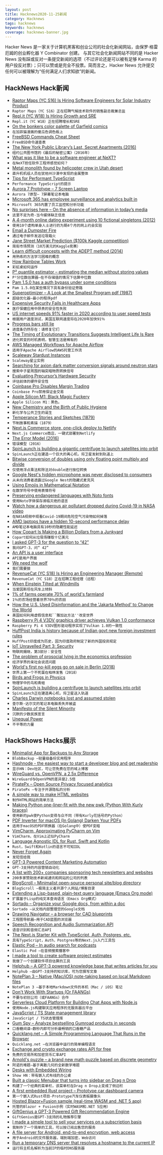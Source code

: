 ```yaml
---
layout: post
title: Hacknews2020-11-25新闻
category: Hacknews
tags: hacknews
keywords: hacknews
coverage: hacknews-banner.jpg
---
```


Hacker News 是一家关于计算机黑客和创业公司的社会化新闻网站，由保罗·格雷厄姆的创业孵化器 Y Combinator 创建。
与其它社会化新闻网站不同的是 Hacker News 没有踩或反对一条提交新闻的选项（不过评论还是可以被有足够 Karma 的用户投反对票）；只可以赞或是完全不投票。简而言之，Hacker News 允许提交任何可以被理解为“任何满足人们求知欲”的新闻。

## HackNews Hack新闻


- [Raptor Maps (YC S16) Is Hiring Software Engineers for Solar Industry Product](https://raptormaps.com/jobs/)
- `Raptor Maps（YC S16）正在招聘气候技术软件的销售副总裁兼总监`
- [Repl.it (YC W18) Is Hiring Growth and SRE](https://jobs.lever.co/replit/)
- `Repl.it（YC W18）正在招聘增长和SRE`
- [On the bonkers color palette of Garfield comics](http://wondermark.com/garfield-color/)
- `在加菲猫漫画的傻瓜色调色板上`
- [FreeBSD Commands Cheat Sheet](https://github.com/sbz/freebsd-commands)
- `FreeBSD命令速查表`
- [The New York Public Library’s Last, Secret Apartments (2016)](https://www.atlasobscura.com/articles/inside-the-new-york-public-librarys-last-secret-apartments)
- `纽约公共图书馆的《最后的秘密公寓》（2016年）`
- [What was it like to be a software engineer at NeXT?](https://www.quora.com/What-was-it-like-to-be-a-software-engineer-at-NeXT-Did-workers-interact-with-Steve-Jobs?share=1)
- `在NeXT担任软件工程师感觉如何？`
- [Metal monolith found by helicopter crew in Utah desert](https://www.bbc.co.uk/news/world-us-canada-55056570)
- `直升机机组人员在犹他州沙漠中发现的金属整体`
- [Tips for Performant TypeScript](https://github.com/microsoft/TypeScript/wiki/Performance)
- `Performance TypeScript的提示`
- [Aurora 7 Prototype – 7 Screen Laptop](https://expanscape.com/the-aurora-7-prototype/the-story-of-the-aurora-7/)
- `Aurora 7原型– 7屏幕笔记本电脑`
- [Microsoft 365 has employee surveillance and analytics built in](https://twitter.com/WolfieChristl/status/1331221942850949121)
- `Microsoft 365内置了员工监控和分析功能`
- [No surprises here – On the absence of information in today’s media](https://www.turningchaos.com/essays/no-surprises-here)
- `这里不足为奇-当今媒体缺乏信息`
- [A 4-month online dating experiment using 10 fictional singletons (2012)](https://jonmillward.com/blog/attraction-dating/cupid-on-trial-a-4-month-online-dating-experiment/)
- `使用10个虚构单身人士进行的为期4个月的网上约会实验`
- [Email a Dumpster Fire](https://hey.science/dumpster-fire/)
- `通过电子邮件发送垃圾箱火`
- [Jane Street Market Prediction ($100k Kaggle competition)](https://www.kaggle.com/c/jane-street-market-prediction)
- `简街市场预测（10万美元的Kaggle竞赛）`
- [Learn difficult concepts with the ADEPT method (2014)](https://betterexplained.com/articles/adept-method/)
- `用熟练的方法学习困难的概念`
- [How Rainbow Tables Work](http://kestas.kuliukas.com/RainbowTables/)
- `彩虹桌如何运作`
- [P² quantile estimator – estimating the median without storing values](https://aakinshin.net/posts/p2-quantile-estimator/)
- `P²分位数估算器–在不存储值的情况下估算中位数`
- [Pam 1.5.0 has a auth bypass under some conditions](https://www.openwall.com/lists/oss-security/2020/11/24/3)
- `Pam 1.5.0在某些情况下具有身份验证旁路`
- [Superoptimizer – A Look at the Smallest Program pdf (1987)](https://web.stanford.edu/class/cs343/resources/superoptimizer.pdf)
- `超级优化器–最小的程序pdf`
- [Expensive Security Fails in Healthcare Apps](https://www.ego-cms.com/post/most-expensive-healthcare-app-security-fails-in-2018-2019)
- `医疗保健应用中昂贵的安全性失败`
- [US internet speeds 91% faster in 2020 according to user speed tests](https://fairinternetreport.com/research/usa-vs-europe-internet-speed-analysis)
- `根据用户速度测试，美国互联网速度将在2020年加快91％`
- [Progress bars still lie](https://web.eecs.utk.edu/~azh/blog/fixprogressbars.html)
- `进度条仍然存在：请修复它们`
- [The Timing of Evolutionary Transitions Suggests Intelligent Life Is Rare](https://twitter.com/anderssandberg/status/1331041820516769792)
- `进化转变的时机表明，智慧生活是稀有的`
- [AWS Managed Workflows for Apache Airflow](https://aws.amazon.com/blogs/aws/introducing-amazon-managed-workflows-for-apache-airflow-mwaa/)
- `适用于Apache Airflow的AWS托管工作流`
- [Scaleway Stardust Instances](https://www.scaleway.com/en/stardust-instances/)
- `Scaleway星尘实例`
- [Searching for axion dark matter conversion signals around neutron stars](https://phys.org/news/2020-11-axion-dark-conversion-magnetic-fields.html)
- `搜索中子星周围的轴突暗物质转换信号`
- [Evaluating Precursor’s Hardware Security](https://www.bunniestudios.com/blog/?p=5979)
- `评估前体的硬件安全性`
- [Coinbase Pro Disables Margin Trading](https://blog.coinbase.com/coinbase-pro-disables-margin-trading-42f5862f8a66?_branch_match_id=294135607811499728&source=emailShare-23ee579691f2-1606255385&gi=b0ebf2e9c5b0)
- `Coinbase Pro禁用保证金交易`
- [Apple Silicon M1: Black Magic Fuckery](https://www.singhkays.com/blog/apple-silicon-m1-black-magic/)
- `Apple Silicon M1：黑色。`
- [New Chemistry and the Birth of Public Hygiene](https://thereader.mitpress.mit.edu/new-chemistry-and-the-birth-of-public-hygiene/)
- `新化学与公共卫生的诞生`
- [Temperance Stories and Sketches (1879)](https://publicdomainreview.org/collection/temperance-stories-and-sketches)
- `节制故事和素描（1879）`
- [Next.js Commerce store, one-click deploy to Netlify](https://github.com/chec/commercejs-nextjs-demo-store)
- `Next.js Commerce商店，一键式部署到Netlify`
- [The Error Model (2016)](http://joeduffyblog.com/2016/02/07/the-error-model/)
- `错误模型（2016）`
- [SpinLaunch is building a gigantic centrifuge to launch satellites into orbit](https://www.syfy.com/syfywire/spinlaunch-centrifuge-slingshots-rockets-into-space)
- `SpinLaunch正在建造一个巨大的离心机，将卫星发射到轨道上`
- [Bitwise conversion of doubles using only floating point multiply and divide](https://dougallj.wordpress.com/2020/05/10/bitwise-conversion-of-doubles-using-only-floating-point-multiplication-and-addition/)
- `仅使用浮点乘法和除法对double进行按位转换`
- [Google Nest's hidden microphone was never disclosed to consumers](https://www.theblaze.com/unleashed/google-nest-microphone)
- `从未向消费者透露过Google Nest的隐藏式麦克风`
- [Using Emojis in Mathematical Notation](https://docs.google.com/document/d/16wbSxLCQOwJRG3OILEKNgnlcO8Wzq1T_Ba5BJ9_s8sQ/edit)
- `在数学符号中使用表情符号`
- [Preserving endangered languages with Noto fonts](https://blog.google/outreach-initiatives/accessibility/preserving-endangered-languages-noto-fonts/)
- `使用Noto字体保存濒临灭绝的语言`
- [Watch how a dangerous air pollutant dropped during Covid-19 in NASA video](https://www.mercedsunstar.com/news/nation-world/national/article247403485.html)
- `在NASA视频中观看Covid-19期间危险空气污染物如何掉落`
- [AMD laptops have a hidden 10-second performance delay](https://arstechnica.com/gadgets/2020/11/amd-laptops-have-a-hidden-10-second-performance-delay-heres-why/)
- `AMD笔记本电脑具有10秒的隐藏性能延迟`
- [How Copart Is Making a Billion Dollars from a Junkyard](https://www.forbes.com/sites/giacomotognini/2020/11/16/how-to-make-a-billion-dollars-junkyard-cars-copart-salvage/)
- `Copart如何从垃圾场赚取十亿美元`
- [I asked GPT-3 for the question to “42”](https://muellerberndt.medium.com/i-asked-gpt-3-for-the-question-to-42-i-didnt-like-its-answer-and-neither-will-you-33f425a4d60f)
- `我问GPT-3，问“ 42”`
- [An API is a user interface](https://www.arp242.net/api-ux.html)
- `API是用户界面`
- [We need the wolf](https://www.theguardian.com/environment/2020/nov/24/landscape-of-fear-why-we-need-the-wolf-rewilding-scotland)
- `我们需要狼`
- [RevenueCat (YC S18) Is Hiring an Engineering Manager (Remote)](https://jobs.lever.co/revenuecat/c77633a8-2047-4082-9cc6-91de1c13c68e)
- `RevenueCat（YC S18）正在招聘工程经理（远程）`
- [When Einstein Tilted at Windmills](http://nautil.us/issue/93/forerunners/when-einstein-tilted-at-windmills-rp)
- `当爱因斯坦在风车上倾斜`
- [1% of farms operate 70% of world's farmland](https://www.theguardian.com/environment/2020/nov/24/farmland-inequality-is-rising-around-the-world-finds-report)
- `1％的农场经营着世界70％的农田`
- [How the U.S. Used Disinformation and the 'Jakarta Method' to Change the World](https://www.insideedition.com/how-the-us-used-disinformation-and-the-jakarta-method-to-change-the-world-62895)
- `美国如何利用虚假信息和``雅加达方法''改变世界`
- [Raspberry Pi 4 V3DV graphics driver achieves Vulkan 1.0 conformance](https://www.cnx-software.com/2020/11/25/raspberry-pi-4-v3dv-graphics-driver-achieves-vulkan-1-0-conformance/)
- `Raspberry Pi 4 V3DV图形驱动程序实现了Vulkan 1.0的一致性`
- [HuffPost India is history because of Indian govt new foreign investment rules](https://www.newslaundry.com/2020/11/25/huffpost-india-is-history-thanks-to-new-fdi-norms)
- `HuffPost印度成为历史，因为印度政府制定了新的外国投资规定`
- [IoT Unravelled Part 3: Security](https://www.troyhunt.com/iot-unravelled-part-3-security/)
- `物联网揭晓，第3部分：安全性`
- [The problem of prosocial lying in the economics profession](https://duckofminerva.com/2020/11/ignoble-lies-the-problem-of-prosocial-lying-in-the-economics-profession.html)
- `经济学界的亲社会说谎问题`
- [World's first no-kill eggs go on sale in Berlin (2018)](https://www.theguardian.com/environment/2018/dec/22/worlds-first-no-kill-eggs-go-on-sale-in-berlin)
- `世界上第一个不死蛋在柏林发售（2018）`
- [Birds and Frogs in Physics](https://www.3quarksdaily.com/3quarksdaily/2020/11/birds-and-frogs-in-physics.html)
- `物理学中的鸟和青蛙`
- [SpinLaunch is building a centrifuge to launch satellites into orbit](https://www.wired.com/story/inside-spinlaunch-the-space-industrys-best-kept-secret/)
- `SpinLaunch正在建造离心机，将卫星送入轨道`
- [Charles Darwin notebooks lost and assumed stolen](https://www.bbc.co.uk/news/entertainment-arts-55044129)
- `查尔斯·达尔文的笔记本电脑丢失并被盗`
- [Manifesto of the Silent Minority](https://www.lesswrong.com/posts/Kvxq4Nfxw5i8AyAKm/manifesto-of-the-silent-minority/)
- `沉默的少数民族宣言`
- [Unequal Power](https://www.epi.org/unequalpower/)
- `不平等的力量`


## HackShows Hacks展示

- [ Minimalist App for Backups to Any Storage](https://blobbackup.com)
- `BlobBackup –轻量级备份实用程序`
- [ Hashnode - the easiest way to start a developer blog and get readership](https://hashnode.com)
- `显示HN：Dev社区，可让您免费在您的域上博客`
- [ WireGuard vs. OpenVPN, a 2.5x Difference](https://vpnintel.com/insights/one-month-of-speedtest-data-shows-wireguard-is-2.5x-faster-than-openvpn)
- `WireGuard与OpenVPN的差异是2.5倍`
- [ PiratePx – Open Source Privacy focused analytics](https://www.piratepx.com/)
- `PiratePx –专注于开源隐私的分析`
- [ A simple way to make HTML websites](https://john-doe.neocities.org)
- `制作HTML网站的简单方法`
- [ Making Python one-liner-fit with the new pwk (Python With Kurly braces)](https://github.com/umlet/pwk)
- `使用新的pwk使Python变得与众不同（带有Kurly花括号的Python）`
- [ PDF Inverter for macOS (In Golang) Darken Your PDFs](https://github.com/rootVIII/pdfinverter)
- `适用于macOS的PDF转换器（在Golang中）使PDF变暗`
- [ VimCharm, Approximating PyCharm on Vim](https://kevinmartinjose.com/2020/11/22/vimcharm-approximating-pycharm-on-vim/)
- `VimCharm，在Vim上近似PyCharm`
- [ Language Agnostic IDL for Rust, Swift and Kotlin](https://adsharma.github.io/flattools-11222020.html)
- `Rust，Swift和Kotlin的语言不可知IDL`
- [ Never Forget Again](https://apps.apple.com/us/app/text-me-that/id1329223000)
- `发短信给我`
- [ GPT-3 Powered Content Marketing Automation](https://magicflow.io)
- `GPT-3支持的内容营销自动化`
- [ A list with 200+ companies sponsoring tech newsletters and websites](https://sponsorgap.com/companies-buying-ads-and-sponsorships)
- `200多家赞助技术新闻通讯和网站的公司的列表`
- [ BlogScroll – Minimalist open-source personal site/blog directory](https://blogscroll.com)
- `BlogScroll –极简主义者开源个人网站/博客目录`
- [ Extending a Lisp-based, plain-text query language (Emacs Org mode)](https://github.com/alphapapa/org-ql/blob/master/examples/defpred.org)
- `扩展基于Lisp的纯文本查询语言（Emacs Org模式）`
- [ Sortado – Organize your Google docs, from within a doc](https://sortado.app/?ref=hn)
- `Sortado –从文档内部整理您的Google文档`
- [ Drawing Navigator – a browser for CAD blueprints](http://www.drawnav.com)
- `工程图导航器–用于CAD蓝图的浏览器`
- [ Speech Recognition and Audio Summarization API](https://speechtext.ai/speech-recognition-api)
- `语音识别和音频汇总API`
- [ The Next.js Starter Kit with TypeScript, Auth, Postgres, etc.](https://github.com/pbteja1998/nextjs-starter)
- `具有TypeScript，Auth，Postgres等的Next.js入门工具包`
- [ Elastic Pod – In audio search for podcasts](https://elasticpod.com/)
- `Elastic Pod –在音频搜索播客中`
- [ I made a tool to create software project estimates](https://estimake.it/)
- `我做了一个创建软件项目估算的工具`
- [ Helphub – A GPT-3 powered knowledge base that writes articles for you](https://helphub.io)
- `Helphub –由GPT-3支持的知识库，可为您撰写文章`
- [ NotePlan 3 – Native (Mac/iOS) note-taking based on local Markdown files](https://noteplan.co)
- `NotePlan 3 –基于本地Markdown文件的本机（Mac / iOS）笔记`
- [ Don't Work With Startups (Or FAANGs)](https://devcareer.elliotbonneville.com/no-startups-or-faangs)
- `不要与初创公司（或FAANGs）合作`
- [ Serverless Cloud Platform for Building Chat Apps with Node.js](https://www.chatkitty.com/blog/posts/building-a-chat-app-with-react-native-and-firebase-part-1/)
- `使用Node.js构建聊天应用程序的无服务器云平台`
- [ JavaScript / TS State management library](https://github.com/sebbekarlsson/state0)
- `JavaScript / TS状态管理库`
- [ Gum Spy – Analyze bestselling Gumroad products in seconds](https://gumspy.com/)
- `口香糖间谍–数秒内即可分析最畅销的口香糖产品`
- [ Quicklang.net – A Simple Programming Language That Runs in the Browser](https://quicklang.net/ide/)
- `Quicklang.net –在浏览器中运行的简单编程语言`
- [ Exchange and crypto exchange rates API for free](https://www.exchangerate.host/?ref=hn)
- `免费的交易所和加密货币汇率API`
- [ Arnold's puzzle – a brand new math puzzle based on discrete geometry](https://arnold.games/)
- `阿诺的难题–基于离散几何的全新数学难题`
- [ Desks with Embedded Wiring](http://www.cabletread.com)
- `Show HN：带有嵌入式布线的办公桌`
- [ Built a classic Menubar that turns into sidebar on Drag n Drop](https://github.com/prabhuignoto/vue-dock-menu)
- `构建了一个经典的菜单栏，该菜单栏在Drag n Drop上变成了侧边栏`
- [ A first embedded Rust project – Prototype car dashboard camera](https://github.com/bbrown1867/dashcam-rs)
- `第一个嵌入式Rust项目-Prototype汽车仪表板摄像头`
- [ Hosted Blazor+Fusion sample (real-time WASM and .NET 5 app)](https://fusion-samples.servicetitan.com/)
- `托管的Blazor + Fusion示例（实时WASM和.NET 5应用）`
- [ GiftGenius a GPT-3 Powered Gift Recommendation Engine](https://giftgenius.ai)
- `GiftGenius是GPT-3支持的礼物推荐引擎`
- [ I made a simple tool to sell your services on a subscription basis](https://retainer.dev/)
- `我制作了一个简单的工具，可以按订阅出售您的服务`
- [ A file server for Android, end-to-end encryption, web access](item?id=25207777)
- `用于Android的文件服务器，端到端加密，Web访问`
- [ Run a temporary DNS server that resolves a hostname to the current IP](https://github.com/no-gravity/dns-here)
- `运行将主机名解析为当前IP的临时DNS服务器`

